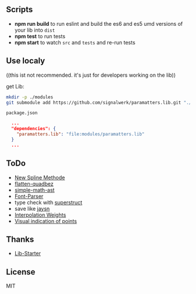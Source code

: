 ## Scripts
* **npm run build** to run eslint and build the es6 and es5 umd versions of your lib into `dist`
* **npm test** to run tests
* **npm start** to watch `src` and `tests` and re-run tests

## Use localy
((this ist not recommended. it's just for developers working on the lib))

get Lib:
```sh
mkdir -p ./modules
git submodule add https://github.com/signalwerk/paramatters.lib.git "./modules/paramatters.lib"
```


`package.json`

```json
  ...
  "dependencies": {
    "paramatters.lib": "file:modules/paramatters.lib"
  }
  ...
```


## ToDo
* [New Spline Methode](https://github.com/raphlinus/spline-research)
* [flatten-quadbez](https://raphlinus.github.io/graphics/curves/2019/12/23/flatten-quadbez.html)
* [simple-math-ast](https://github.com/Flyr1Q/simple-math-ast)
* [Font-Parser](https://github.com/yWorks/jsPDF/blob/master/src/libs/ttffont.js)
* type check with [superstruct](https://github.com/ianstormtaylor/superstruct)
* save like [jaysn](https://github.com/lowsprofile/jaysn)
* [Interpolation Weights](https://github.com/jpt/font-scripts/blob/master/Glyphs/Family%20Weights%20Calculator.py#L167-L177)
* [Visual indication of points](https://2019.kerning.it/img/2019/ws/maag/maag-1.jpg)

## Thanks
* [Lib-Starter](https://github.com/w8r/rollup-buble-mocha-boilerplate)

## License
MIT
